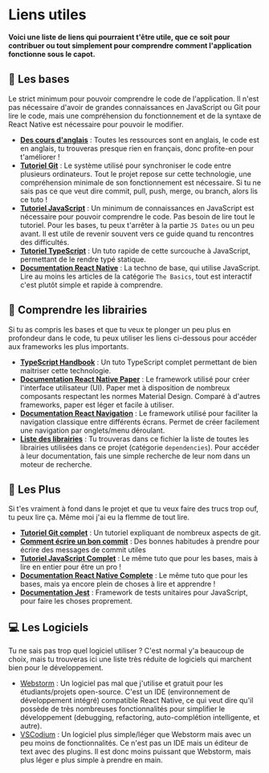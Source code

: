 # Liens utiles

**Voici une liste de liens qui pourraient t'être utile, que ce soit pour contribuer ou tout simplement pour comprendre comment l'application fonctionne sous le capot.**

## 👶 Les bases

Le strict minimum pour pouvoir comprendre le code de l'application. Il n'est pas nécessaire d'avoir de grandes connaissances en JavaScript ou Git pour lire le code, mais une compréhension du fonctionnement et de la syntaxe de React Native est nécessaire pour pouvoir le modifier.

* [**Des cours d'anglais**](https://www.wikihow.com/Be-Good-at-English) : Toutes les ressources sont en anglais, le code est en anglais, tu trouveras presque rien en français, donc profite-en pour t'améliorer !
* [**Tutoriel Git**](https://learngitbranching.js.org/) : Le système utilisé pour synchroniser le code entre plusieurs ordinateurs. Tout le projet repose sur cette technologie, une compréhension minimale de son fonctionnement est nécessaire. Si tu ne sais pas ce que veut dire commit, pull, push, merge, ou branch, alors lis ce tuto !
* [**Tutoriel JavaScript**](https://www.w3schools.com/js) : Un minimum de connaissances en JavaScript est nécessaire pour pouvoir comprendre le code. Pas besoin de lire tout le tutoriel. Pour les bases, tu peux t'arrêter à la partie `JS Dates` ou un peu avant. Il est utile de revenir souvent vers ce guide quand tu rencontres des difficultés.
* [**Tutoriel TypeScript**](https://www.typescriptlang.org/docs/handbook/typescript-in-5-minutes.html) : Un tuto rapide de cette surcouche à JavaScript, permettant de le rendre typé statique. 
* [**Documentation React Native**](https://reactnative.dev/docs/getting-started) : La techno de base, qui utilise JavaScript. Lire au moins les articles de la catégorie `The Basics`, tout est interactif c'est plutôt simple et rapide à comprendre.

## 🤔 Comprendre les librairies

Si tu as compris les bases et que tu veux te plonger un peu plus en profondeur dans le code, tu peux utiliser les liens ci-dessous pour accéder aux frameworks les plus importants.

* [**TypeScript Handbook**](https://www.typescriptlang.org/docs/handbook/intro.html) : Un tuto TypeScript complet permettant de bien maitriser cette technologie. 
* [**Documentation React Native Paper**](https://callstack.github.io/react-native-paper/) : Le framework utilisé pour créer l'interface utilisateur (UI). Paper met à disposition de nombreux composants respectant les normes Material Design. Comparé à d'autres frameworks, paper est léger et facile à utiliser.
* [**Documentation React Navigation**](https://reactnavigation.org/docs/getting-started) : Le framework utilisé pour faciliter la navigation classique entre différents écrans. Permet de créer facilement une navigation par onglets/menu déroulant.
* [**Liste des librairies**](../package.json) : Tu trouveras dans ce fichier la liste de toutes les librairies utilisées dans ce projet (catégorie `dependencies`). Pour accéder à leur documentation, fais une simple recherche de leur nom dans un moteur de recherche.

## 🤯 Les Plus

Si t'es vraiment à fond dans le projet et que tu veux faire des trucs trop ouf, tu peux lire ça. Même moi j'ai eu la flemme de tout lire.

* [**Tutoriel Git complet**](https://www.tutorialspoint.com/git/index.htm) : Un tutoriel expliquant de nombreux aspects de git.
* [**Comment écrire un bon commit**](https://chris.beams.io/posts/git-commit/) : Des bonnes habitudes à prendre pour écrire des messages de commit utiles
* [**Tutoriel JavaScript Complet**](https://www.w3schools.com/js) : Le même tuto que pour les bases, mais à lire en entier pour être un pro !
* [**Documentation React Native Complete**](https://reactnative.dev/docs/getting-started) : Le même tuto que pour les bases, mais ya encore plein de choses à lire  et apprendre !
* [**Documentation Jest**](https://jestjs.io/docs/en/getting-started) : Framework de tests unitaires pour JavaScript, pour faire les choses proprement.

## 💻 Les Logiciels

Tu ne sais pas trop quel logiciel utiliser ? C'est normal y'a beaucoup de choix, mais tu trouveras ici une liste très réduite de logiciels qui marchent bien pour le développement.

* [Webstorm](https://www.jetbrains.com/webstorm/buy/#discounts?billing=yearly) : Un logiciel pas mal que j'utilise et gratuit pour les étudiants/projets open-source. C'est un IDE (environnement de développement intégré) compatible React Native, ce qui veut dire qu'il possède de très nombreuses fonctionnalités pour simplifier le développement (debugging, refactoring, auto-complétion intelligente, et autre).
* [VSCodium](https://vscodium.com/) : Un logiciel plus simple/léger que Webstorm mais avec un peu moins de fonctionnalités. Ce n'est pas un IDE mais un éditeur de text avec des plugins. Il est donc moins puissant que Webstorm, mais plus léger e plus simple à prendre en main.
